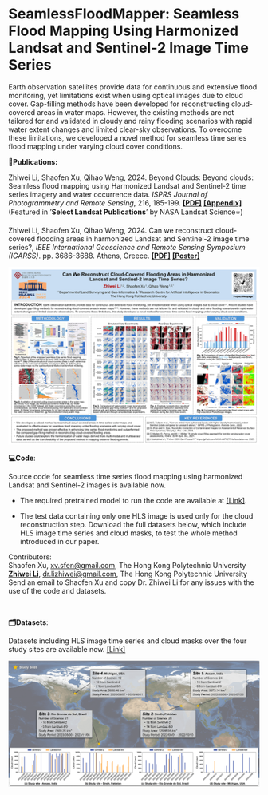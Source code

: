 # SeamlessFloodMapper: Seamless Flood Mapping Using Harmonized Landsat and Sentinel-2 Image Time Series
Earth observation satellites provide data for continuous and extensive flood monitoring, yet limitations exist when using optical images due to cloud cover. Gap-filling methods have been developed for reconstructing cloud-covered areas in water maps. However, the existing methods are not tailored for and validated in cloudy and rainy flooding scenarios with rapid water extent changes and limited clear-sky observations. To overcome these limitations, we developed a novel method for seamless time series flood mapping under varying cloud cover conditions.

**📝Publications:**

Zhiwei Li, Shaofen Xu, Qihao Weng, 2024. Beyond Clouds: Beyond clouds: Seamless flood mapping using Harmonized Landsat and Sentinel-2 time series imagery and water occurrence data. *ISPRS Journal of Photogrammetry and Remote Sensing*, 216, 185-199. [**[PDF]**](https://zhiweili.net/assets/pdf/2020.4_ISPRS%20P&RS_Thick%20cloud%20and%20cloud%20shadow%20removal%20in%20multitemporal%20imagery%20using%20progressively%20spatio-temporal%20patch%20group%20deep%20learning.pdf) [**[Appendix]**](https://zhiweili.net/assets/pdf/2024.10_ISPRS%20P&RS_Seamless%20flood%20mapping_Appendix%20A%20Supplementary%20data.pdf) (Featured in ’**Select Landsat Publications**’ by NASA Landsat Science⭐)

Zhiwei Li, Shaofen Xu, Qihao Weng, 2024. Can we reconstruct cloud-covered flooding areas in harmonized Landsat and Sentinel-2 image time series?, *IEEE* *International Geoscience and Remote Sensing Symposium (IGARSS)*. pp. 3686-3688. Athens, Greece. [**[PDF]**](https://zhiweili.net/assets/pdf/Conference%20Papers/2024_IGARSS_Can%20we%20reconstruct%20cloud-covered%20flooding%20areas%20in%20harmonized%20Landsat%20and%20Sentinel-2%20image%20time%20series.pdf) [**[Poster]**](https://zhiweili.net/assets/pdf/Poster/2024_IGARSS_Poster_Flood%20Mapping_Zhiwei%20Li.pdf)

<img src="https://raw.githubusercontent.com/dr-lizhiwei/SeamlessFloodMapper/main/2024_IGARSS_Poster_Flood Mapping_Preview.png" style="zoom:100%;" />

<br>

**💻Code**:

Source code for seamless time series flood mapping using harmonized Landsat and Sentinel-2 images is available now. 

- The required pretrained model to run the code are available at [[Link]](https://drive.google.com/drive/folders/1c57gKA1L6q0v36gaPfBn0a3XnN1cYjwF?usp=sharing).

- The test data containing only one HLS image is used only for the cloud reconstruction step. Download the full datasets below, which include HLS image time series and cloud masks, to test the whole method introduced in our paper.

Contributors:<br>
Shaofen Xu, xv.sfen@gmail.com, The Hong Kong Polytechnic University<br>
[**Zhiwei Li**](https://zhiweili.net/), dr.lizhiwei@gmail.com, The Hong Kong Polytechnic University<br>
Send an email to Shaofen Xu and copy Dr. Zhiwei Li for any issues with the use of the code and datasets.

<br>

**🗂️Datasets**:

Datasets including HLS image time series and cloud masks over the four study sites are available now. [[Link]](https://drive.google.com/drive/folders/1c57gKA1L6q0v36gaPfBn0a3XnN1cYjwF?usp=sharing)

<img src="https://raw.githubusercontent.com/dr-lizhiwei/SeamlessFloodMapper/main/Datasets_StudyArea.png" style="zoom:100%;" />

<br>





<!--<img src="https://raw.githubusercontent.com/dr-lizhiwei/SeamlessFloodMapper/main/Pakistan_2022_flood.png" style="zoom:50%;" />-->

<!--**Fig. 1.** Example reconstruction results of the proposed method for seamless time series flood extent mapping over Sindh, Pakistan in 2022 flood event.-->

<!--<img src="https://raw.githubusercontent.com/dr-lizhiwei/SeamlessFloodMapper/main/floodwater%26daily%20precipitation.png" style="zoom:50%;" />-->

<!--**Fig. 2.** Comparison of areas of identified floodwater (red bar) with daily precipitation (blue background) over Sindh, Pakistan in 2022 flood event.-->

